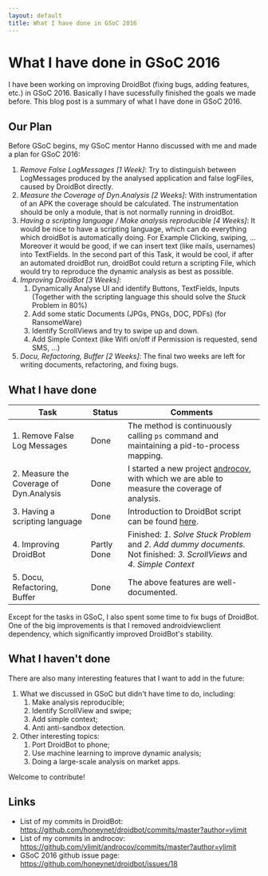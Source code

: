 ```yaml
---
layout: default
title: What I have done in GSoC 2016
---
```


# What I have done in GSoC 2016

I have been working on improving DroidBot (fixing bugs, adding features, etc.) in GSoC 2016.
Basically I have sucessfully finished the goals we made before.
This blog post is a summary of what I have done in GSoC 2016.

## Our Plan

Before GSoC begins, my GSoC mentor Hanno discussed with me and made a plan for GSoC 2016:

1. *Remove False LogMessages [1 Week]*:
    Try to distinguish between LogMessages produced by the analysed application and false logFiles, caused by DroidBot directly.
2. *Measure the Coverage of Dyn.Analysis [2 Weeks]*:
    With instrumentation of an APK the coverage should be calculated. The instrumentation should be only a module, that is not normally running in droidBot.
3. *Having a scripting language / Make analysis reproducible  [4 Weeks]*:
    It would be nice to have a scripting language, which can do everything which droidBot is automatically doing. For Example Clicking, swiping, ... Moreover it would be good, if we can insert text (like mails, usernames) into TextFields.
    In the second part of this Task, it would be cool, if after an automated droidBot run, droidBot could return a scripting File, which would try to reproduce the dynamic analysis as best as possible.
4. *Improving DroidBot [3 Weeks]*:
    1. Dynamically Analyse UI and identify Buttons, TextFields, Inputs
           (Together with the scripting language this should solve the *Stuck* Problem in 80%)
    2. Add some static Documents (JPGs, PNGs, DOC, PDFs) (for RansomeWare)
    3. Identify ScrollViews and try to swipe up and down.
    4. Add Simple Context (like Wifi on/off if Permission is requested, send SMS, ...)
5. *Docu, Refactoring, Buffer [2 Weeks]*:
    The final two weeks are left for writing documents, refactoring, and fixing bugs.

## What I have done

|	Task	|	Status	|	Comments	|
|----|----|----|
|	1. Remove False Log Messages	|	Done	|	The method is continuously calling `ps` command and maintaining a pid-to-process mapping.	|
|	2. Measure the Coverage of Dyn.Analysis	|	Done	|	I started a new project [androcov](https://github.com/ylimit/androcov), with which we are able to measure the coverage of analysis.   |
|	3. Having a scripting language	|   Done	|	Introduction to DroidBot script can be found [here](http://honeynet.github.io/droidbot/2016/08/19/DroidBot_Script.html).	|
|	4. Improving DroidBot	|	Partly Done	|	Finished: *1. Solve Stuck Problem* and *2. Add dummy documents*. Not finished: *3. ScrollViews* and *4. Simple Context* 	|
|	5. Docu, Refactoring, Buffer	|	Done	|	The above features are well-documented.	|

Except for the tasks in GSoC, I also spent some time to fix bugs of DroidBot.
One of the big improvements is that I removed androidviewclient dependency, which significantly improved DroidBot's stability.

## What I haven't done

There are also many interesting features that I want to add in the future:

1. What we discussed in GSoC but didn't have time to do, including:
    1. Make analysis reproducible;
    2. Identify ScrollView and swipe;
    3. Add simple context;
    4. Anti anti-sandbox detection.
2. Other interesting topics:
    1. Port DroidBot to phone;
    2. Use machine learning to improve dynamic analysis;
    3. Doing a large-scale analysis on market apps.

Welcome to contribute!

## Links

+ List of my commits in DroidBot: <https://github.com/honeynet/droidbot/commits/master?author=ylimit>
+ List of my commits in androcov: <https://github.com/ylimit/androcov/commits/master?author=ylimit>
+ GSoC 2016 github issue page: <https://github.com/honeynet/droidbot/issues/18>

